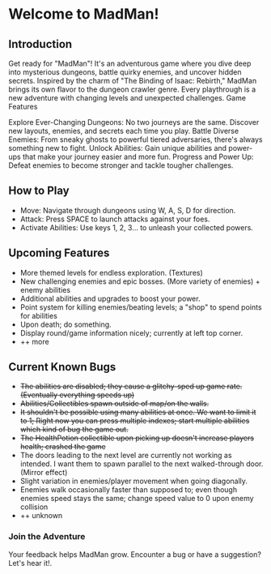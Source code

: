 # Welcome to MadMan!
## Introduction

Get ready for "MadMan"! It's an adventurous game where you dive deep into mysterious dungeons, battle quirky enemies, and uncover hidden secrets. Inspired by the charm of "The Binding of Isaac: Rebirth," MadMan brings its own flavor to the dungeon crawler genre. Every playthrough is a new adventure with changing levels and unexpected challenges.
Game Features

Explore Ever-Changing Dungeons: No two journeys are the same. Discover new layouts, enemies, and secrets each time you play.
Battle Diverse Enemies: From sneaky ghosts to powerful tiered adversaries, there's always something new to fight.
Unlock Abilities: Gain unique abilities and power-ups that make your journey easier and more fun.
Progress and Power Up: Defeat enemies to become stronger and tackle tougher challenges.

## How to Play

<ul>
    <li>Move: Navigate through dungeons using W, A, S, D for direction.</li>
    <li>Attack: Press SPACE to launch attacks against your foes.</li>
    <li>Activate Abilities: Use keys 1, 2, 3... to unleash your collected powers.</li>
</ul>

## Upcoming Features

<ul>
    <li>More themed levels for endless exploration. (Textures)</li>
    <li>New challenging enemies and epic bosses. (More variety of enemies) + enemy abilities</li>
    <li>Additional abilities and upgrades to boost your power.</li>
    <li>Point system for killing enemies/beating levels; a "shop" to spend points for abilities</li>
    <li>Upon death; do something.</li>
    <li>Display round/game information nicely; currently at left top corner.</li>
    <li>++ more</li>
</ul>



## Current Known Bugs

<ul>
    <li><del>The abilities are disabled; they cause a glitchy-sped up game rate. (Eventually everything speeds up)</del></li>
    <li><del>Abilities/Collectibles spawn outside of map/on the walls.</del></li>
    <li><del>It shouldn't be possible using many abilities at once. We want to limit it to 1; Right now you can press multiple indexes; start multiple abilities which kind of bug the game out.</del></li>
    <li><del>The HealthPotion collectible upon picking up doesn't increase players health; crashed the game</del></li>
    <li>The doors leading to the next level are currently not working as intended. I want them to spawn parallel to the next walked-through door. (Mirror effect)</li>
    <li>Slight variation in enemies/player movement when going diagonally.</li>
    <li>Enemies walk occasionally faster than supposed to; even though enemies speed stays the same; change speed value to 0 upon enemy collision</li>
    <li>++ unknown</li>
</ul>


### Join the Adventure

Your feedback helps MadMan grow. Encounter a bug or have a suggestion? Let's hear it!.